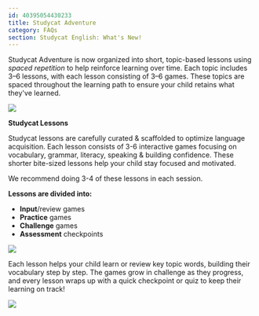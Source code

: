```yaml
---
id: 40395054430233
title: Studycat Adventure
category: FAQs
section: Studycat English: What's New!
---
```

Studycat Adventure is now organized into short, topic-based lessons using *spaced repetition* to help reinforce learning over time. Each topic includes 3–6 lessons, with each lesson consisting of 3–6 games. These topics are spaced throughout the learning path to ensure your child retains what they've learned.  
  
![](https://help.studycat.com/hc/article_attachments/40395054421145)  

**Studycat Lessons**

Studycat lessons are carefully curated & scaffolded to optimize language acquisition. Each lesson consists of 3-6 interactive games focusing on vocabulary, grammar, literacy, speaking & building confidence. These shorter bite-sized lessons help your child stay focused and motivated.   
  
We recommend doing 3-4 of these lessons in each session.   
  
**Lessons are divided into:**

* **Input**/review games
* **Practice** games
* **Challenge** games
* **Assessment** checkpoints

  
![](https://help.studycat.com/hc/article_attachments/40396315316121)

Each lesson helps your child learn or review key topic words, building their vocabulary step by step. The games grow in challenge as they progress, and every lesson wraps up with a quick checkpoint or quiz to keep their learning on track!

  
![](https://help.studycat.com/hc/article_attachments/40396294306841)